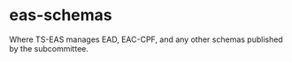 # eas-schemas
Where TS-EAS manages EAD, EAC-CPF, and any other schemas published by the subcommittee.
